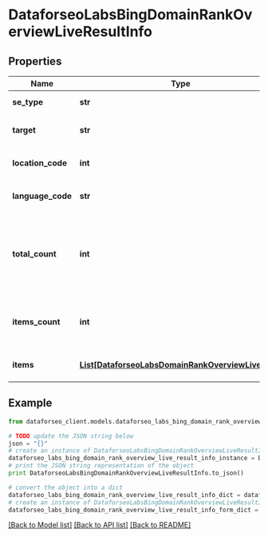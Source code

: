 # DataforseoLabsBingDomainRankOverviewLiveResultInfo


## Properties

Name | Type | Description | Notes
------------ | ------------- | ------------- | -------------
**se_type** | **str** | search engine type | [optional] 
**target** | **str** | target domain in a POST array | [optional] 
**location_code** | **int** | location code in a POST array | [optional] 
**language_code** | **str** | language code in a POST array | [optional] 
**total_count** | **int** | total amount of results in our database relevant to your request | [optional] 
**items_count** | **int** | the number of results returned in the items array | [optional] 
**items** | [**List[DataforseoLabsDomainRankOverviewLiveItem]**](DataforseoLabsDomainRankOverviewLiveItem.md) | contains ranking and traffic data | [optional] 

## Example

```python
from dataforseo_client.models.dataforseo_labs_bing_domain_rank_overview_live_result_info import DataforseoLabsBingDomainRankOverviewLiveResultInfo

# TODO update the JSON string below
json = "{}"
# create an instance of DataforseoLabsBingDomainRankOverviewLiveResultInfo from a JSON string
dataforseo_labs_bing_domain_rank_overview_live_result_info_instance = DataforseoLabsBingDomainRankOverviewLiveResultInfo.from_json(json)
# print the JSON string representation of the object
print DataforseoLabsBingDomainRankOverviewLiveResultInfo.to_json()

# convert the object into a dict
dataforseo_labs_bing_domain_rank_overview_live_result_info_dict = dataforseo_labs_bing_domain_rank_overview_live_result_info_instance.to_dict()
# create an instance of DataforseoLabsBingDomainRankOverviewLiveResultInfo from a dict
dataforseo_labs_bing_domain_rank_overview_live_result_info_form_dict = dataforseo_labs_bing_domain_rank_overview_live_result_info.from_dict(dataforseo_labs_bing_domain_rank_overview_live_result_info_dict)
```
[[Back to Model list]](../README.md#documentation-for-models) [[Back to API list]](../README.md#documentation-for-api-endpoints) [[Back to README]](../README.md)


